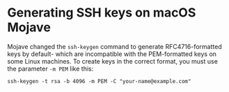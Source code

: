 # Generating SSH keys on macOS Mojave

Mojave changed the `ssh-keygen` command to generate RFC4716-formatted keys by default- which are incompatible with the PEM-formatted keys on some Linux machines. To create keys in the correct format, you must use the parameter `-m PEM` like this:

    ssh-keygen -t rsa -b 4096 -m PEM -C "your-name@example.com"


